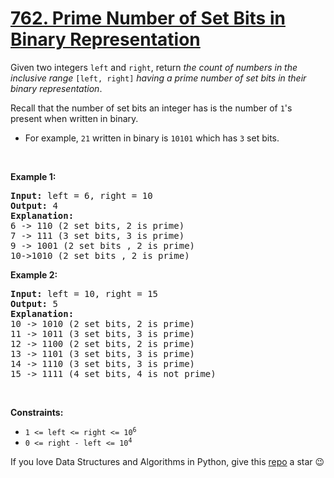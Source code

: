 # [762. Prime Number of Set Bits in Binary Representation][title]

<p>Given two integers <code>left</code> and <code>right</code>, return <em>the count of numbers in the inclusive range </em><code>[left, right]</code><em> having a prime number of set bits in their binary representation</em>.</p>
<p>Recall that the number of set bits an integer has is the number of <code>1</code>'s present when written in binary.</p>
<ul>
<li>For example, <code>21</code> written in binary is <code>10101</code> which has <code>3</code> set bits.</li>
</ul>
<p> </p>
<p><strong>Example 1:</strong></p>
<pre><strong>Input:</strong> left = 6, right = 10
<strong>Output:</strong> 4
<strong>Explanation:</strong>
6 -&gt; 110 (2 set bits, 2 is prime)
7 -&gt; 111 (3 set bits, 3 is prime)
9 -&gt; 1001 (2 set bits , 2 is prime)
10-&gt;1010 (2 set bits , 2 is prime)
</pre>
<p><strong>Example 2:</strong></p>
<pre><strong>Input:</strong> left = 10, right = 15
<strong>Output:</strong> 5
<strong>Explanation:</strong>
10 -&gt; 1010 (2 set bits, 2 is prime)
11 -&gt; 1011 (3 set bits, 3 is prime)
12 -&gt; 1100 (2 set bits, 2 is prime)
13 -&gt; 1101 (3 set bits, 3 is prime)
14 -&gt; 1110 (3 set bits, 3 is prime)
15 -&gt; 1111 (4 set bits, 4 is not prime)
</pre>
<p> </p>
<p><strong>Constraints:</strong></p>
<ul>
<li><code>1 &lt;= left &lt;= right &lt;= 10<sup>6</sup></code></li>
<li><code>0 &lt;= right - left &lt;= 10<sup>4</sup></code></li>
</ul>


If you love Data Structures and Algorithms in Python, give this [repo][me] a star :wink:

[title]: https://leetcode.com/problems/prime-number-of-set-bits-in-binary-representation
[me]: https://github.com/bumblebee211196/awesome-python-leetcode